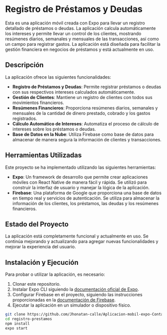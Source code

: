 # Registro de Préstamos y Deudas

Esta es una aplicación móvil creada con Expo para llevar un registro detallado de préstamos o deudas. La aplicación calcula automáticamente los intereses y permite llevar un control de los clientes, mostrando resúmenes diarios, semanales y mensuales de las transacciones, así como un campo para registrar gastos. La aplicación está diseñada para facilitar la gestión financiera en negocios de préstamos y está actualmente en uso.

## Descripción

La aplicación ofrece las siguientes funcionalidades:

- **Registro de Préstamos y Deudas**: Permite registrar préstamos o deudas con sus respectivos intereses calculados automáticamente.
- **Gestión de Clientes**: Mantiene un registro de clientes con todos sus movimientos financieros.
- **Resúmenes Financieros**: Proporciona resúmenes diarios, semanales y mensuales de la cantidad de dinero prestado, cobrado y los gastos registrados.
- **Cálculo Automático de Intereses**: Automatiza el proceso de cálculo de intereses sobre los préstamos o deudas.
- **Base de Datos en la Nube**: Utiliza Firebase como base de datos para almacenar de manera segura la información de clientes y transacciones.

## Herramientas Utilizadas

Este proyecto se ha implementado utilizando las siguientes herramientas:

- **Expo**: Un framework de desarrollo que permite crear aplicaciones móviles con React Native de manera fácil y rápida. Se utilizó para construir la interfaz de usuario y manejar la lógica de la aplicación.
- **Firebase**: Una plataforma de Google que proporciona una base de datos en tiempo real y servicios de autenticación. Se utiliza para almacenar la información de los clientes, los préstamos, las deudas y los resúmenes financieros.

## Estado del Proyecto

La aplicación está completamente funcional y actualmente en uso. Se continúa mejorando y actualizando para agregar nuevas funcionalidades y mejorar la experiencia del usuario.

## Instalación y Ejecución

Para probar o utilizar la aplicación, es necesario:

1. Clonar este repositorio.
2. Instalar Expo CLI siguiendo la [documentación oficial de Expo](https://docs.expo.dev/get-started/installation/).
3. Configurar Firebase en el proyecto, siguiendo las instrucciones proporcionadas en la [documentación de Firebase](https://firebase.google.com/docs/web/setup).
4. Ejecutar la aplicación en un simulador o dispositivo físico.

```bash
git clone https://github.com/Jhonatan-calle/Aplicacion-mobil-expo-Contador.git
cd registro-prestamos
npm install
expo start
